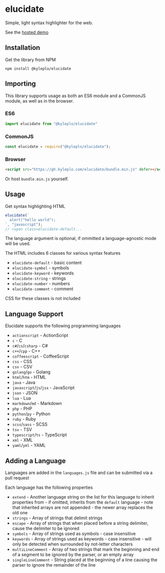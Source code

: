 # elucidate
Simple, light syntax highlighter for the web.

See the [hosted demo](https://gh.kyleplo.com/elucidate/)

## Installation
Get the library from NPM
```
npm install @kyleplo/elucidate
```

## Importing
This library supports usage as both an ES6 module and a CommonJS module, as well as in the browser.

### ES6
```js
import elucidate from "@kyleplo/elucidate"
```

### CommonJS
```js
const elucidate = require("@kyleplo/elucidate");
```

### Browser
```html
<script src="https://gh.kyleplo.com/elucidate/bundle.min.js" defer></script>
```

Or host `bundle.min.js` yourself.

## Usage
Get syntax highlighting HTML
```js
elucidate(`
  alert("hello world");
`, "javascript");
// <span class=elucidate-default...
```
The language argument is optional, if ommitted a language-agnostic mode will be used.

The HTML includes 6 classes for various syntax features
- `elucidate-default` - basic content
- `elucidate-symbol` - symbols
- `elucidate-keyword` - keywords
- `elucidate-string` - strings
- `elucidate-number` - numbers
- `elucidate-comment` - comment

CSS for these classes is not included

## Language Support
Elucidate supports the following programming languages
- `actionscript` - ActionScript
- `c` - C
- `c#`/`cs`/`csharp` - C#
- `c++`/`cpp` - C++
- `coffeescript` - CoffeeScript
- `css` - CSS
- `csv` - CSV
- `golang`/`go` - Golang
- `html`/`htm` - HTML
- `java` - Java
- `javascript`/`js`/`jsx` - JavaScript
- `json` - JSON
- `lua` - Lua
- `markdown`/`md` - Markdown
- `php` - PHP
- `python`/`py` - Python
- `ruby` - Ruby
- `scss`/`sass` - SCSS
- `tsv` - TSV
- `typescript`/`ts` - TypeScript
- `xml` - XML
- `yaml`/`yml` - YAML


## Adding a Language
Languages are added in the `languages.js` file and can be submitted via a pull request

Each language has the following properties
- `extend` - Another language string on the list for this language to inherit properties from - if omitted, inherits from the `default` language - note that inherited arrays are not appended - the newer array replaces the old one
- `strings` - Array of strings that delimit strings
- `escape` - Array of strings that when placed before a string delimiter, cause the delimiter to be ignored
- `symbols` - Array of strings used as symbols - case insensitive
- `keywords` - Array of strings used as keywords - case insensitive - will only be detected when surrounded by not-letter characters
- `multiLineComment` - Array of two strings that mark the beginning and end of a segment to be ignored by the parser, or an empty array
- `singleLineComment` - String placed at the beginning of a line causing the parser to ignore the remainder of the line